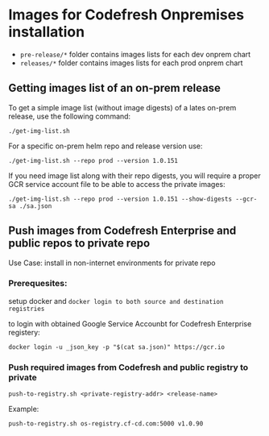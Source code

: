 # Images for Codefresh Onpremises installation

- `pre-release/*` folder contains images lists for each dev onprem chart
- `releases/*` folder contains images lists for each prod onprem chart

## Getting images list of an on-prem release

To get a simple image list (without image digests) of a lates on-prem release, use the following command:

```
./get-img-list.sh
```
For a specific on-prem helm repo and release version use:

```
./get-img-list.sh --repo prod --version 1.0.151
```
If you need image list along with their repo digests, you will require a proper GCR service account file to be able to access the private images:

```
./get-img-list.sh --repo prod --version 1.0.151 --show-digests --gcr-sa ./sa.json
```

## Push images from Codefresh Enterprise and public repos to private repo
Use Case: install in non-internet environments for private repo

### Prerequesites:
setup docker and `docker login to both source and destination registries`

to login with obtained Google Service Accounbt for Codefresh Enterprise registery:
```
docker login -u _json_key -p "$(cat sa.json)" https://gcr.io
```

### Push required images from Codefresh and public registry to private
```
push-to-registry.sh <private-registry-addr> <release-name>
```

Example:
```
push-to-registry.sh os-registry.cf-cd.com:5000 v1.0.90
```
